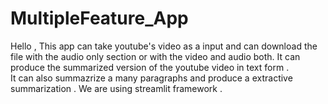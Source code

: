 # MultipleFeature_App
Hello ,
This app can take youtube's video as a input and can download the file with the audio only section or with the video and audio both.     It can produce the summarized version of the youtube video in text form .   
It can also summazrize a many paragraphs and produce a extractive summarization .
We are using streamlit framework . 
